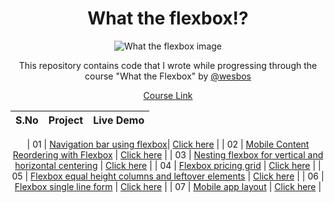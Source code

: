 <div align="center">

<h1>What the flexbox!?</h1>

![What the flexbox image](https://camo.githubusercontent.com/ae9d02e30c1b90d60208daee9c2f4780f8b5b66d/68747470733a2f2f666c6578626f782e696f2f696d616765732f5754462f73686172652e706e67)

This repository contains code that I wrote while progressing through the course "What the Flexbox" by [@wesbos](https://github.com/wesbos/What-The-Flexbox)

[Course Link](https://flexbox.io/)

| S.No | Project | Live Demo |
| ---- | ------------------ | ------------------ |

| 01 | [Navigation bar using flexbox](https://github.com/maverickmaruthi/what-the-flexbox/tree/main/01-flexbox-navigation)| [Click here](https://wtfb-mm.netlify.app/01-flexbox-navigation/index.html) |
| 02 | [Mobile Content Reordering with Flexbox](https://github.com/maverickmaruthi/what-the-flexbox/tree/main/02-mobile-content-reordering)
| [Click here](https://wtfb-mm.netlify.app/02-mobile-content-reordering/index.html) |
| 03 | [Nesting flexbox for vertical and horizontal centering](https://github.com/maverickmaruthi/what-the-flexbox/tree/main/03-nesting-flexbox)
| [Click here](https://wtfb-mm.netlify.app/03-nesting-flexbox/index.html) |
| 04 | [Flexbox pricing grid](https://github.com/maverickmaruthi/what-the-flexbox/tree/main/04-pricing-grid)
| [Click here](https://wtfb-mm.netlify.app/04-pricing-grid/index.html) |
| 05 | [Flexbox equal height columns and leftover elements](https://github.com/maverickmaruthi/what-the-flexbox/tree/main/05-equal-height-columns)
| [Click here](https://wtfb-mm.netlify.app/05-equal-height-columns/index.html) |
| 06 | [Flexbox single line form](https://github.com/maverickmaruthi/what-the-flexbox/tree/main/06-single-line-form)
| [Click here](https://wtfb-mm.netlify.app/06-single-line-form/index.html) |
| 07 | [Mobile app layout](https://github.com/maverickmaruthi/what-the-flexbox/tree/main/07-mobile-app-layout)
| [Click here](https://wtfb-mm.netlify.app/07-mobile-app-layout/index.html) |

</div>
